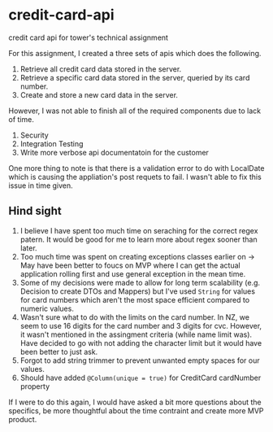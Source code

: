 # credit-card-api
credit card api for tower's technical assignment

For this assignment, I created a three sets of apis which does the following.
1. Retrieve all credit card data stored in the server.
2. Retrieve a specific card data stored in the server, queried by its card number.
3. Create and store a new card data in the server.

However, I was not able to finish all of the required components due to lack of time.

1. Security
2. Integration Testing
3. Write more verbose api documentatoin for the customer

One more thing to note is that there is a validation error to do with LocalDate which is causing the appliation's post requets to fail. I wasn't able to fix this issue in time given.

## Hind sight
1. I believe I have spent too much time on seraching for the correct regex patern. It would be good for me to learn more about regex sooner than later.
2. Too much time was spent on creating exceptions classes earlier on -> May have been better to foucs on MVP where I can get the actual application rolling first and use general exception in the mean time.
3. Some of my decisions were made to allow for long term scalability (e.g. Decision to create DTOs and Mappers) but I've used `String` for values for card numbers which aren't the most space efficient compared to numeric values.
4. Wasn't sure what to do with the limits on the card number. In NZ, we seem to use 16 digits for the card number and 3 digits for cvc. However, it wasn't mentioned in the assingment criteria (while name limit was). Have decided to go with not adding the character limit but it would have been better to just ask.
5. Forgot to add string trimmer to prevent unwanted empty spaces for our values.
6. Should have added `@Column(unique = true)` for CreditCard cardNumber property

If I were to do this again, I would have asked a bit more questions about the specifics, be more thoughtful about the time contraint and create more MVP product.
